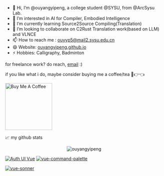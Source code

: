 - 👋 Hi, I’m @ouyangyipeng, a college student @SYSU, from @ArcSysu Lab.
- 👀 I’m interested in AI for Compiler, Embodied Intelligence
- 🌱 I’m currently learning Source2Source Compiling(Translation)
- 💞️ I’m looking to collaborate on C2Rust Translation work(based on LLM) and VLNCE
- 📫 How to reach me : ouyyp5@mail2.sysu.edu.cn
- 😄 Website: [ouyangyipeng.github.io](ouyangyipeng.github.io)
- ⚡ Hobbies: Calligraphy, Badminton

for freelance work? do reach, [email](mailto:owenweiyuan@gmail.com) :)

if you like what i do, maybe consider buying me a coffee/tea 🥺👉👈

<a href="https://buymeacoffee.com/fernandezowen" target="_blank"><img src="https://cdn.buymeacoffee.com/buttons/v2/default-red.png" alt="Buy Me A Coffee" width="150" ></a>

📈 my github stats

<p align="center"> <img src="https://github-readme-stats.vercel.app/api?username=ouyangyipeng&show_icons=true&theme=gotham" alt="ouyangyipeng" />

[![Auth UI Vue](https://svg.bookmark.style/api?url=https://github.com/ouyangyipeng/XiaoyuanKousuan)](https://github.com/ouyangyipeng/XiaoyuanKousuan) [![vue-command-palette](https://svg.bookmark.style/api?url=https://github.com/ouyangyipeng/Yat-Search-Engine)](https://github.com/ouyangyipeng/Yat-Search-Engine)

[![vue-sonner](https://svg.bookmark.style/api?url=https://github.com/ouyangyipeng/Thinking-GPT4o&mode=light&style=horizontal)](https://github.com/ouyangyipeng/Thinking-GPT4o)

